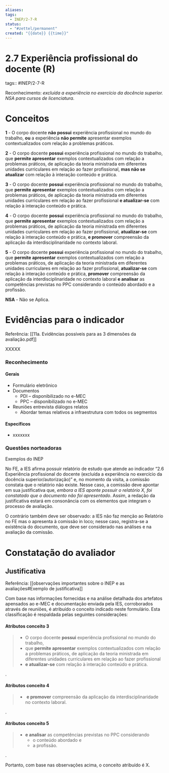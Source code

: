 ```yaml
---
aliases: 
tags:
  - INEP/2-7-R
status:
  - "#zettel/permanent"
created: "{{date}} {{time}}"
---
```

# 2.7 Experiência profissional do docente (R)

tags:: #INEP/2-7-R

Reconhecimento: *excluída a experiência no exercício da docência superior. NSA para cursos de licenciatura*.

# Conceitos

**1** - O corpo docente **não possui** experiência profissional no mundo do trabalho, **ou** a experiência **não permite** apresentar exemplos contextualizados com relação a problemas práticos.

**2** - O corpo docente **possui** experiência profissional no mundo do trabalho, que **permite apresentar** exemplos contextualizados com relação a problemas práticos, de aplicação da teoria ministrada em diferentes unidades curriculares em relação ao fazer profissional, **mas não se atualizar** com relação à interação conteúdo e prática.

**3** - O corpo docente **possui** experiência profissional no mundo do trabalho, que **permite apresentar** exemplos contextualizados com relação a problemas práticos, de aplicação da teoria ministrada em diferentes unidades curriculares em relação ao fazer profissional **e atualizar-se** com relação à interação conteúdo e prática.

**4** - O corpo docente **possui** experiência profissional no mundo do trabalho, que **permite apresentar** exemplos contextualizados com relação a problemas práticos, de aplicação da teoria ministrada em diferentes unidades curriculares em relação ao fazer profissional, **atualizar-se** com relação à interação conteúdo e prática, **e promover** compreensão da aplicação da interdisciplinaridade no contexto laboral.

**5** - O corpo docente **possui** experiência profissional no mundo do trabalho, que **permite apresentar** exemplos contextualizados com relação a problemas práticos, de aplicação da teoria ministrada em diferentes unidades curriculares em relação ao fazer profissional, **atualizar-se** com relação à interação conteúdo e prática, **promover** compreensão da aplicação da interdisciplinaridade no contexto laboral **e analisar** as competências previstas no PPC considerando o conteúdo abordado e a profissão.

**NSA** - Não se Aplica.

# Evidências para o indicador

Referência: [[11a. Evidências possíveis para as 3 dimensões da avaliação.pdf]]

XXXXX

### Reconhecimento

#### Gerais

- Formulário eletrônico
- Documentos
  - PDI – disponibilizado no e-MEC
  - PPC – disponibilizado no e-MEC
- Reuniões entrevista diálogos relatos
  - Abordar temas relativos a infraestrutura com todos os segmentos

#### Específicos

- xxxxxxx

### Questões norteadoras

Exemplos do INEP

No FE, a IES afirma possuir relatório de estudo que atende ao indicador “2.6 Experiência profissional do docente (excluída a experiência no exercício da docência superior/autorização)” e, no momento da visita, a comissão constata que o relatório não existe. Nesse caso, a comissão deve apontar em sua justificativa que, *embora a IES aponte possuir o relatório X, foi constatado que o documento não foi apresentado*. Assim, a redação da justificativa estará em consonância com os elementos que integram o processo de avaliação.

O contrário também deve ser observado: a IES não faz menção ao Relatório no FE mas o apresenta à comissão in loco; nesse caso, registra-se a existência do documento, que deve ser considerado nas análises e na avaliação da comissão.

# Constatação do avaliador

## Justificativa

Referência: [[observações importantes sobre o INEP e as avaliações#Exemplo de justificativa]]

Com base nas informações fornecidas e na análise detalhada dos artefatos apensados ao e-MEC e documentação enviada pela IES, corroborados através de reuniões, é atribuído o conceito indicado neste formulário. Esta classificação é respaldada pelas seguintes considerações:

#### Atributos conceito 3

> - O corpo docente **possui** experiência profissional no mundo do trabalho,
> - que **permite apresentar** exemplos contextualizados com relação a problemas práticos, de aplicação da teoria ministrada em diferentes unidades curriculares em relação ao fazer profissional
> - **e atualizar-se** com relação à interação conteúdo e prática.

.

#### Atributos conceito 4

> -  **e promover** compreensão da aplicação da interdisciplinaridade no contexto laboral.

.

#### Atributos conceito 5

> - **e analisar** as competências previstas no PPC considerando
>   - o conteúdo abordado e
>   - a profissão.

.

Portanto, com base nas observações acima, o conceito atribuído é X.

